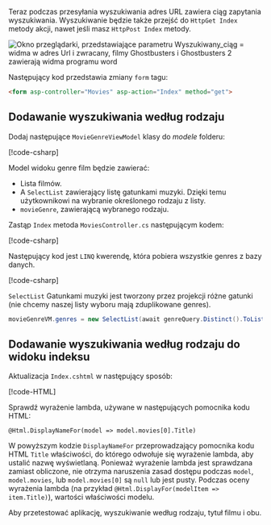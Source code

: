 <!--
[!code-html[](~/tutorials/first-mvc-app/start-mvc/sample/MvcMovie/Views/Shared/_Layout.cshtml?highlight=7,31)]


[!code-csharp[](~/tutorials/first-mvc-app/start-mvc/sample/MvcMovie/Controllers/MoviesController.cs?name=snippet_1stSearch)]

[!code-csharp[](~/tutorials/first-mvc-app/start-mvc/sample/MvcMovie/Controllers/MoviesController.cs?name=snippet_SearchNull)]

![Index view](~/tutorials/first-mvc-app/search/_static/ghost.png)


[!code-csharp[](~/tutorials/first-mvc-app/start-mvc/sample/MvcMovie/Startup.cs?highlight=5&name=snippet_1)]

--> 

Teraz podczas przesyłania wyszukiwania adres URL zawiera ciąg zapytania wyszukiwania. Wyszukiwanie będzie także przejść do `HttpGet Index` metody akcji, nawet jeśli masz `HttpPost Index` metody.

![Okno przeglądarki, przedstawiające parametru Wyszukiwany_ciąg = widma w adres Url i zwracany, filmy Ghostbusters i Ghostbusters 2 zawierają widma programu word](~/tutorials/first-mvc-app/search/_static/search_get.png)

Następujący kod przedstawia zmiany `form` tagu:

```html
<form asp-controller="Movies" asp-action="Index" method="get">
   ```

## <a name="adding-search-by-genre"></a>Dodawanie wyszukiwania według rodzaju

Dodaj następujące `MovieGenreViewModel` klasy do *modele* folderu:

[!code-csharp[](~/tutorials/first-mvc-app/start-mvc/sample/MvcMovie/Models/MovieGenreViewModel.cs)]

Model widoku genre film będzie zawierać:

   * Lista filmów.
   * A `SelectList` zawierający listę gatunkami muzyki. Dzięki temu użytkownikowi na wybranie określonego rodzaju z listy.
   * `movieGenre`, zawierającą wybranego rodzaju.

Zastąp `Index` metoda `MoviesController.cs` następującym kodem:

[!code-csharp[](~/tutorials/first-mvc-app/start-mvc/sample/MvcMovie/Controllers/MoviesController.cs?name=snippet_SearchGenre)]

Następujący kod jest `LINQ` kwerendę, która pobiera wszystkie genres z bazy danych.

[!code-csharp[](~/tutorials/first-mvc-app/start-mvc/sample/MvcMovie/Controllers/MoviesController.cs?name=snippet_LINQ)]

`SelectList` Gatunkami muzyki jest tworzony przez projekcji różne gatunki (nie chcemy naszej listy wyboru mają zduplikowane genres).

```csharp
movieGenreVM.genres = new SelectList(await genreQuery.Distinct().ToListAsync())
   ```

## <a name="adding-search-by-genre-to-the-index-view"></a>Dodawanie wyszukiwania według rodzaju do widoku indeksu

Aktualizacja `Index.cshtml` w następujący sposób:

[!code-HTML[](~/tutorials/first-mvc-app/start-mvc/sample/MvcMovie/Views/Movies/IndexFormGenreNoRating.cshtml?highlight=1,15,16,17,28,31,34,37,43)]

Sprawdź wyrażenie lambda, używane w następujących pomocnika kodu HTML:

`@Html.DisplayNameFor(model => model.movies[0].Title)`
 
W powyższym kodzie `DisplayNameFor` przeprowadzający pomocnika kodu HTML `Title` właściwości, do którego odwołuje się wyrażenie lambda, aby ustalić nazwę wyświetlaną. Ponieważ wyrażenie lambda jest sprawdzana zamiast obliczone, nie otrzyma naruszenia zasad dostępu podczas `model`, `model.movies`, lub `model.movies[0]` są `null` lub jest pusty. Podczas oceny wyrażenia lambda (na przykład `@Html.DisplayFor(modelItem => item.Title)`), wartości właściwości modelu.

Aby przetestować aplikację, wyszukiwanie według rodzaju, tytuł filmu i obu.
